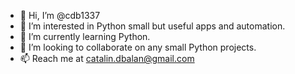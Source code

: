 - 👋 Hi, I’m @cdb1337
- 👀 I’m interested in Python small but useful apps and automation.
- 🌱 I’m currently learning Python.
- 💞️ I’m looking to collaborate on any small Python projects.
- 📫 Reach me at catalin.dbalan@gmail.com

<!---
cdb1337/cdb1337 is a ✨ special ✨ repository because its `README.md` (this file) appears on your GitHub profile.
You can click the Preview link to take a look at your changes.
--->

